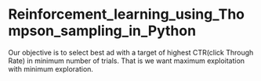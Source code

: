 # Reinforcement_learning_using_Thompson_sampling_in_Python
Our objective is to select best ad with a target of highest CTR(click Through Rate) in minimum number of trials. That is we want maximum exploitation with minimum exploration.
